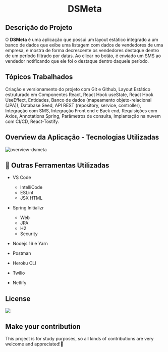 <h1 align="center"> DSMeta </h1>

## Descrição do Projeto

O <strong>DSMeta</strong> é uma aplicação que possui um layout estático integrado a um banco de dados que exibe uma listagem com dados de vendedores de uma empresa, e mostra de forma decrescente os vendedores destaque dentro de um período filtrado por datas. Ao clicar no botão, é enviado um SMS ao vendedor notificando que ele foi o destaque dentro daquele período.

## Tópicos Trabalhados

Criação e versionamento do projeto com Git e Github, Layout Estático estruturado em Componentes React, React Hook useState, React Hook UseEffect, Entidades, Banco de dados (mapeamento objeto-relacional (JPA)), Database Seed, API REST (repository, service, controller), Integração com SMS, Integração Front end e Back end, Requisições com Axios, Annotations Spring, Parâmetros de consulta, Implantação na nuvem com CI/CD, React-Tostify.

## Overview da Aplicação - Tecnologias Utilizadas

![overview-dsmeta](https://user-images.githubusercontent.com/105990622/179566138-a4625c2b-d69b-4572-9005-4d8a0e3d844b.png)


## 🔨 Outras Ferramentas Utilizadas 

- VS Code
    - IntelliCode
    - ESLint
    - JSX HTML
    
- Spring Initializr
    - Web
    - JPA
    - H2
    - Security
    
- Nodejs 16 e Yarn
- Postman
- Heroku CLI
- Twilio
- Netlify

## License

<a href = "https://github.com/felipe-rodsilva/dsmeta/blob/main/License.md">
<img src = "https://img.shields.io/github/license/felipe-rodsilva/dsmeta" />
</a>


## Make your contribution

<p>This project is for study purposes, so all kinds of contributions are very welcome and appreciated!🤝</p>

